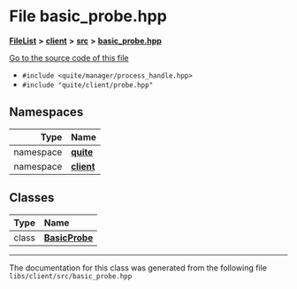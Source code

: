 

# File basic\_probe.hpp



[**FileList**](files.md) **>** [**client**](dir_66fcfc6cbdc0959ca004c79e577b2983.md) **>** [**src**](dir_e2c39676c5a8632601778e1e1ba34ff3.md) **>** [**basic\_probe.hpp**](basic__probe_8hpp.md)

[Go to the source code of this file](basic__probe_8hpp_source.md)



* `#include <quite/manager/process_handle.hpp>`
* `#include "quite/client/probe.hpp"`













## Namespaces

| Type | Name |
| ---: | :--- |
| namespace | [**quite**](namespacequite.md) <br> |
| namespace | [**client**](namespacequite_1_1client.md) <br> |


## Classes

| Type | Name |
| ---: | :--- |
| class | [**BasicProbe**](classquite_1_1client_1_1BasicProbe.md) <br> |



















































------------------------------
The documentation for this class was generated from the following file `libs/client/src/basic_probe.hpp`

